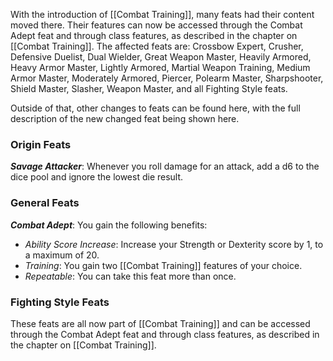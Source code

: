 With the introduction of [[Combat Training]], many feats had their content moved there. Their features can now be accessed through the Combat Adept feat and through class features, as described in the chapter on [[Combat Training]]. The affected feats are: Crossbow Expert, Crusher, Defensive Duelist, Dual Wielder, Great Weapon Master, Heavily Armored, Heavy Armor Master, Lightly Armored, Martial Weapon Training, Medium Armor Master, Moderately Armored, Piercer, Polearm Master, Sharpshooter, Shield Master, Slasher, Weapon Master, and all Fighting Style feats.

Outside of that, other changes to feats can be found here, with the full description of the new changed feat being shown here.
### Origin Feats
***Savage Attacker***: Whenever you roll damage for an attack, add a d6 to the dice pool and ignore the lowest die result.
### General Feats
***Combat Adept***: You gain the following benefits:
- *Ability Score Increase*: Increase your Strength or Dexterity score by 1, to a maximum of 20.
- *Training*: You gain two [[Combat Training]] features of your choice.
- *Repeatable*: You can take this feat more than once.
### Fighting Style Feats
These feats are all now part of [[Combat Training]] and can be accessed through the Combat Adept feat and through class features, as described in the chapter on [[Combat Training]].